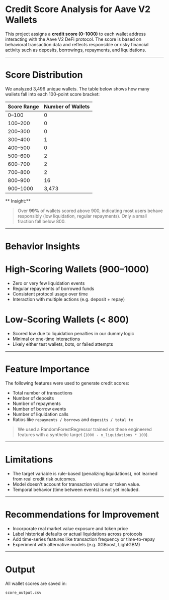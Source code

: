#  Credit Score Analysis for Aave V2 Wallets

This project assigns a **credit score (0–1000)** to each wallet address interacting with the Aave V2 DeFi protocol. The score is based on behavioral transaction data and reflects responsible or risky financial activity such as deposits, borrowings, repayments, and liquidations.

---

# Score Distribution

We analyzed 3,496 unique wallets. The table below shows how many wallets fall into each 100-point score bracket:

| Score Range   | Number of Wallets |
|---------------|-------------------|
| 0–100         | 0                 |
| 100–200       | 0                 |
| 200–300       | 0                 |
| 300–400       | 1                 |
| 400–500       | 0                 |
| 500–600       | 2                 |
| 600–700       | 2                 |
| 700–800       | 2                 |
| 800–900       | 16                |
| 900–1000      | 3,473             |

** Insight:**  
>  Over **99%** of wallets scored above 900, indicating most users behave responsibly (low liquidation, regular repayments). Only a small fraction fall below 800.

---

# Behavior Insights

# High-Scoring Wallets (900–1000)
- Zero or very few liquidation events  
- Regular repayments of borrowed funds  
- Consistent protocol usage over time  
- Interaction with multiple actions (e.g. deposit + repay)

# Low-Scoring Wallets (< 800)
- Scored low due to liquidation penalties in our dummy logic  
- Minimal or one-time interactions  
- Likely either test wallets, bots, or failed attempts

---

# Feature Importance

The following features were used to generate credit scores:

- Total number of transactions
- Number of deposits
- Number of repayments
- Number of borrow events
- Number of liquidation calls
- Ratios like `repayments / borrows` and `deposits / total tx`

>  We used a RandomForestRegressor trained on these engineered features with a synthetic target (`1000 - n_liquidations * 100`).

---

# Limitations

- The target variable is rule-based (penalizing liquidations), not learned from real credit risk outcomes.
- Model doesn't account for transaction volume or token value.
- Temporal behavior (time between events) is not yet included.

---

# Recommendations for Improvement

- Incorporate real market value exposure and token price
- Label historical defaults or actual liquidations across protocols
- Add time-series features like transaction frequency or time-to-repay
- Experiment with alternative models (e.g. XGBoost, LightGBM)

---

# Output

All wallet scores are saved in:
```bash
score_output.csv
